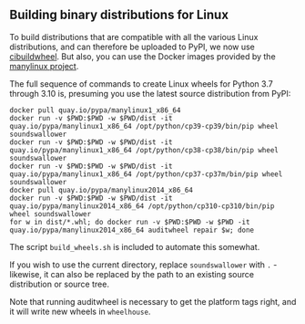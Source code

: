 Building binary distributions for Linux
---------------------------------------

To build distributions that are compatible with all the various Linux
distributions, and can therefore be uploaded to PyPI, we now use
[cibuildwheel](https://pypi.org/project/cibuildwheel/).  But also, you
can use the Docker images provided by the [manylinux
project](https://github.com/pypa/manylinux).

The full sequence of commands to create Linux wheels for Python 3.7
through 3.10 is, presuming you use the latest source distribution from
PyPI:

	docker pull quay.io/pypa/manylinux1_x86_64
	docker run -v $PWD:$PWD -w $PWD/dist -it quay.io/pypa/manylinux1_x86_64 /opt/python/cp39-cp39/bin/pip wheel soundswallower
	docker run -v $PWD:$PWD -w $PWD/dist -it quay.io/pypa/manylinux1_x86_64 /opt/python/cp38-cp38/bin/pip wheel soundswallower
	docker run -v $PWD:$PWD -w $PWD/dist -it quay.io/pypa/manylinux1_x86_64 /opt/python/cp37-cp37m/bin/pip wheel soundswallower
	docker pull quay.io/pypa/manylinux2014_x86_64
	docker run -v $PWD:$PWD -w $PWD/dist -it quay.io/pypa/manylinux2014_x86_64 /opt/python/cp310-cp310/bin/pip wheel soundswallower
	for w in dist/*.whl; do docker run -v $PWD:$PWD -w $PWD -it quay.io/pypa/manylinux2014_x86_64 auditwheel repair $w; done

The script `build_wheels.sh` is included to automate this somewhat.

If you wish to use the current directory, replace `soundswallower`
with `.` - likewise, it can also be replaced by the path to an
existing source distribution or source tree.

Note that running auditwheel is necessary to get the platform tags
right, and it will write new wheels in `wheelhouse`.
